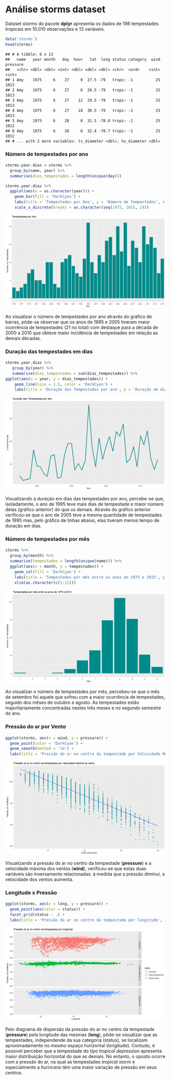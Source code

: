 Análise storms dataset
================

Dataset *storms* do pacote **dplyr** apresenta os dados de 198
tempestades tropicais em 10.010 observações e 13 variáveis.

``` r
data('storms')
head(storms)
```

    ## # A tibble: 6 x 13
    ##   name   year month   day  hour   lat  long status category  wind pressure
    ##   <chr> <dbl> <dbl> <int> <dbl> <dbl> <dbl> <chr>  <ord>    <int>    <int>
    ## 1 Amy    1975     6    27     0  27.5 -79   tropi~ -1          25     1013
    ## 2 Amy    1975     6    27     6  28.5 -79   tropi~ -1          25     1013
    ## 3 Amy    1975     6    27    12  29.5 -79   tropi~ -1          25     1013
    ## 4 Amy    1975     6    27    18  30.5 -79   tropi~ -1          25     1013
    ## 5 Amy    1975     6    28     0  31.5 -78.8 tropi~ -1          25     1012
    ## 6 Amy    1975     6    28     6  32.4 -78.7 tropi~ -1          25     1012
    ## # ... with 2 more variables: ts_diameter <dbl>, hu_diameter <dbl>

### Número de tempestades por ano

``` r
storms.year.dias = storms %>% 
  group_by(name, year) %>% 
  summarise(dias_tempestades = length(unique(day)))
```

``` r
storms.year.dias %>% 
  ggplot(aes(x = as.character(year))) +
    geom_bar(fill = 'DarkCyan') +
    labs(title = 'Tempestades por Ano', y = 'Número de Tempestades', x = 'Ano') +
    scale_x_discrete(breaks = as.character(seq(1975, 2015, 2)))
```

![](data-storms_files/figure-gfm/unnamed-chunk-4-1.png)<!-- -->

Ao visualizar o número de tempestades por ano através do gráfico de
barras, pôde-se observar que os anos de 1995 e 2005 tiveram maior
ocorrência de tempestades (21 no total) com destaque para a década de
2000 a 2010 que obteve maior incidência de tempestades em relação as
demais décadas.

### Duração das tempestades em dias

``` r
storms.year.dias %>% 
   group_by(year) %>% 
   summarise(dias_tempestades = sum(dias_tempestades)) %>% 
ggplot(aes(x = year, y = dias_tempestades)) +
    geom_line(size = 1.5, color = 'DarkCyan') + 
    labs(title = 'Duração das Tempestades por ano', y = 'Duração em dias', x = 'Ano')
```

![](data-storms_files/figure-gfm/unnamed-chunk-5-1.png)<!-- -->

Visualizando a duração em dias das tempestades por ano, percebe-se que,
isoladamente, o ano de 1995 teve mais dias de tempestade e maior número
delas (gráfico anterior) do que os demais. Através do gráfico anterior
verificou-se que o ano de 2005 teve a mesma quantidade de tempestades de
1995 mas, pelo gráfico de linhas abaixo, elas tiveram menos tempo de
duração em dias.

### Número de tempestades por mês

``` r
storms %>% 
  group_by(month) %>% 
  summarise(tempestades = length(unique(name))) %>% 
  ggplot(aes(x = month, y = tempestades)) +
    geom_col(fill = 'DarkCyan') +
    labs(title = 'Tempestades por mês entre os anos de 1975 e 2015', y = 'Número de Tempestades', x = 'Mês') +
    xlim(as.character(c(1:12)))
```

![](data-storms_files/figure-gfm/unnamed-chunk-6-1.png)<!-- -->

Ao visualizar o número de tempestades por mês, percebeu-se que o mês de
setembro foi aquele que sofreu com a maior ocorrência de tempestades,
seguido dos mêses de outubro e agosto. As tempestades estão
majoritariamente concentradas nestes três meses e no segundo semestre do
ano.

### Pressão do ar por Vento

``` r
ggplot(storms, aes(x = wind, y = pressure)) +
  geom_point(color = 'DarkCyan') +
  geom_smooth(method = 'lm') +
  labs(title = 'Pressão do ar no centro da tempestade por Velocidade Máxima do vento', y = 'Pressão (em millibars)', x = 'Vento (em knots)')
```

![](data-storms_files/figure-gfm/unnamed-chunk-7-1.png)<!-- -->

Visualizando a pressão do ar no centro da tempestade (**pressure**) e a
velocidade máxima dos ventos (**wind**), verificou-se que estas duas
variáveis são inversamente relacionadas: à medida que a pressão diminui,
a velocidade dos ventos aumenta.

### Longitude x Pressão

``` r
ggplot(storms, aes(x = long, y = pressure)) +
  geom_point(aes(color = status)) +
  facet_grid(status ~ .) +
  labs(title = 'Pressão do ar no centro da tempestade por longitude', x = 'Longitude', y = 'Pressão (em millibars)')
```

![](data-storms_files/figure-gfm/unnamed-chunk-8-1.png)<!-- -->

Pelo diagrama de dispersão da pressão do ar no centro da tempestade
(**pressure**) pela longitude das mesmas (**long**), pôde-se visualizar
que as tempestades, independende da sua categoria (status), se localizam
aproximadamente no mesmo espaço horizontal (longitude). Contudo, é
possivel perceber que a tempestade do tipo *tropical depression*
apresenta maior distribuição horizontal do que as demais. No entanto, o
oposto ocorre com a pressão do ar, na qual as tempestades *tropical
storm* e especialmente a *hurricane* têm uma maior variação de pressão
em seus centros.
